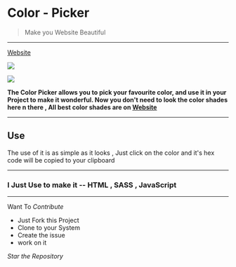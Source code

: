 # Color - Picker
> Make you Website Beautiful

***

[Website](https://awesomecolors.ml)

![](https://user-images.githubusercontent.com/34159717/50720833-da20ac00-10da-11e9-9809-d64d5712a43d.JPG)

![](https://user-images.githubusercontent.com/34159717/50720845-118f5880-10db-11e9-8233-acaf15e383ca.JPG)

**The Color Picker allows you to pick your favourite color, and use it in your Project to make it wonderful. Now you don't need to look the color shades here n there , All best color shades are on  [Website](https://awesomecolors.ml)**


***

## Use 

The use of it is as simple as it looks , Just click on the color and it's hex code will be copied to your clipboard

***

### I Just Use to make it -- __HTML , SASS , JavaScript__

***

Want To *Contribute*

- Just Fork this Project
- Clone to your System
- Create the issue
- work on it

*Star the Repository*
